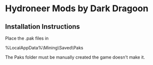 # Hydroneer Mods by Dark Dragoon


## Installation Instructions
 
 
Place the .pak files in 

%LocalAppData%\Mining\Saved\Paks

The Paks folder must be manually created the game doesn't make it.
